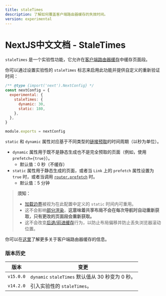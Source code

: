 ```yaml
---
title: staleTimes
description: 了解如何覆盖客户端路由器缓存的失效时间。
version: experimental
---
```


# NextJS中文文档 - StaleTimes

`staleTimes` 是一个实验性功能，它允许在[客户端路由器缓存](/nextjs-cn/app/deep-dive/caching#client-side-router-cache)中缓存页面段。

你可以通过设置实验性的 `staleTimes` 标志来启用此功能并提供自定义的重新验证时间：

```js
/** @type {import('next').NextConfig} */
const nextConfig = {
  experimental: {
    staleTimes: {
      dynamic: 30,
      static: 180,
    },
  },
}

module.exports = nextConfig
```

`static` 和 `dynamic` 属性对应基于不同类型的[链接预取](/nextjs-cn/app/api-reference/components/link#prefetch)的时间周期（以秒为单位）。

- `dynamic` 属性用于既不是静态生成也不是完全预取的页面（例如，使用 `prefetch={true}`）。
  - 默认值：0 秒（不缓存）
- `static` 属性用于静态生成的页面，或者当 `Link` 上的 `prefetch` 属性设置为 `true` 时，或者当调用 [`router.prefetch`](/nextjs-cn/app/deep-dive/caching#routerprefetch) 时。
  - 默认值：5 分钟

> **须知：**
>
> - [加载边界](/nextjs-cn/app/api-reference/file-conventions/loading)被视为在此配置中定义的 `static` 时间内可重用。
> - 这不会影响[部分渲染](/nextjs-cn/app/building-your-application/routing/linking-and-navigating#partial-rendering)，**这意味着共享布局不会在每次导航时自动重新获取，只有更改的页面段会重新获取。**
> - 这不会改变[后退/前进缓存](/nextjs-cn/app/deep-dive/caching#client-side-router-cache)行为，以防止布局偏移并防止丢失浏览器滚动位置。

你可以在[这里](/nextjs-cn/app/deep-dive/caching#client-side-router-cache)了解更多关于客户端路由器缓存的信息。

### 版本历史

| 版本      | 变更                                             |
| --------- | ------------------------------------------------ |
| `v15.0.0` | `dynamic` `staleTimes` 默认值从 30 秒变为 0 秒。 |
| `v14.2.0` | 引入实验性的 `staleTimes`。                      |
